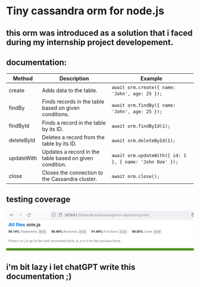 # Tiny cassandra orm for node.js

## this orm was introduced as a solution that i faced during my internship project developement.

## documentation:


| Method      | Description                                            | Example                                                                                                  |
|-------------|--------------------------------------------------------|----------------------------------------------------------------------------------------------------------|
| create      | Adds data to the table.                                | `await orm.create({ name: 'John', age: 25 });`                                                           |
| findBy      | Finds records in the table based on given conditions.   | `await orm.findBy({ name: 'John', age: 25 });`                                                           |
| findById    | Finds a record in the table by its ID.                  | `await orm.findById(1);`                                                                                  |
| deleteById  | Deletes a record from the table by its ID.              | `await orm.deleteById(1);`                                                                                |
| updateWith  | Updates a record in the table based on given condition. | `await orm.updateWith({ id: 1 }, { name: 'John Doe' });`                                                 |
| close       | Closes the connection to the Cassandra cluster.         | `await orm.close();`                                                                                      |

## testing coverage

![test](test.png)

## i'm bit lazy i let chatGPT write this documentation ;) ##
